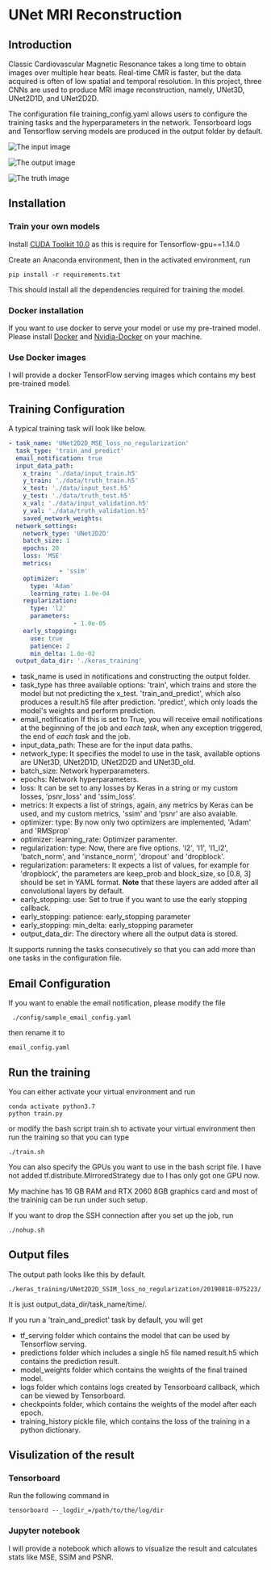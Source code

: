 # UNet MRI Reconstruction
## Introduction
Classic Cardiovascular Magnetic Resonance takes a long time to obtain images over multiple hear beats. Real-time CMR is faster, but the data acquired is often of low spatial and temporal resolution. In this project, three CNNs are used to produce MRI image reconstruction, namely, UNet3D, UNet2D1D, and UNet2D2D.  

The configuration file training_config.yaml allows users to configure the training tasks and the hyperparameters in the network.  Tensorboard logs and Tensorflow serving models are produced in the output folder by default. 

![The input image](https://raw.githubusercontent.com/g2archie/UNet-MRI-Reconstruction/master/sample_images/UNet2D2D_no_regularization/input.jpg)

![The output image](https://raw.githubusercontent.com/g2archie/UNet-MRI-Reconstruction/master/sample_images/UNet2D2D_no_regularization/result.jpg)

![The truth image](https://raw.githubusercontent.com/g2archie/UNet-MRI-Reconstruction/master/sample_images/UNet2D2D_no_regularization/truth.jpg)
## Installation

### Train your own models
Install [CUDA Toolkit 10.0]([https://developer.nvidia.com/cuda-10.0-download-archive?](https://developer.nvidia.com/cuda-10.0-download-archive?)) as this is require for Tensorflow-gpu==1.14.0

Create an Anaconda environment, then in the activated environment, run
```
pip install -r requirements.txt
```
This should install all the dependencies required for training the model. 

### Docker installation
If you want to use docker to serve your model or use my pre-trained model. Please install [Docker]([https://docs.docker.com/install/](https://docs.docker.com/install/))  and [Nvidia-Docker]([https://github.com/NVIDIA/nvidia-docker](https://github.com/NVIDIA/nvidia-docker)) on your machine.

### Use Docker images

I will provide a docker TensorFlow serving images which contains my best pre-trained model.

## Training Configuration 

A typical training task will look like below.
```yaml
- task_name: 'UNet2D2D_MSE_loss_no_regularization'
  task_type: 'train_and_predict'
  email_notification: true
  input_data_path:
    x_train: './data/input_train.h5'
    y_train: './data/truth_train.h5'
    x_test: './data/input_test.h5'
    y_test: './data/truth_test.h5'
    x_val: './data/input_validation.h5'
    y_val: './data/truth_validation.h5'
    saved_network_weights:
  network_settings:
    network_type: 'UNet2D2D'
    batch_size: 1
    epochs: 20
    loss: 'MSE'
    metrics:
              - 'ssim'
    optimizer:
      type: 'Adam'
      learning_rate: 1.0e-04
    regularization:
      type: 'l2'
      parameters:
                  - 1.0e-05
    early_stopping:
      use: true
      patience: 2
      min_delta: 1.0e-02
  output_data_dir: './keras_training'
```

* task_name is used in notifications and constructing the output folder.
* task_type has three available options: 'train', which trains and store the model but not predicting the x_test. 'train_and_predict', which also produces a result.h5 file after prediction. 'predict', which only loads the model's weights and perform prediction.
* email_notification If this is set to True, you will receive email notifications at the beginning of the job and *each task*, when any exception triggered, the end of *each task* and the job.
* input_data_path: These are for the input data paths.
* network_type:  It specifies the model to use in the task, available options are UNet3D, UNet2D1D, UNet2D2D and UNet3D_old.
* batch_size:  Network hyperparameters.  
* epochs:  Network hyperparameters.  
* loss:  It can be set to any losses by Keras in a string or my custom losses, 'psnr_loss' and 'ssim_loss'.
* metrics:  It expects a list of strings, again, any metrics by Keras can be used, and my custom metrics, 'ssim' and 'psnr' are also avaiable.
* optimizer:  type:  By now only two optimizers are implemented, 'Adam' and 'RMSprop'
* optimizer:  learning_rate:  Optimizer paramenter.
* regularization:  type:  Now, there are five options. 'l2', 'l1', 'l1_l2', 'batch_norm', and 'instance_norm', 'dropout' and 'dropblock'.
* regularization:  parameters: It expects a list of values, for example for 'dropblock',  the parameters are keep_prob and block_size, so [0.8, 3] should be set in YAML format.  **Note** that these layers are added after all convolutional layers by default.
* early_stopping: use: Set to true if you want to use the early stopping callback.
* early_stopping: patience:    early_stopping parameter
* early_stopping: min_delta:  early_stopping parameter
* output_data_dir:  The directory where all the output data is stored.

It supports running the tasks consecutively so that you can add more than one tasks in the configuration file.

## Email Configuration
If you want to enable the email notification, please modify the file
```
 ./config/sample_email_config.yaml 
```
then rename it to 
```
email_config.yaml
```
## Run the training
You can either activate your virtual environment and run 
```
conda activate python3.7
python train.py
``` 
or modify the bash script train.sh to activate your virtual environment then run the training so that you can type 
```
./train.sh
```
You can also specify the GPUs you want to use in the bash script file. I have not added tf.distribute.MirroredStrategy due to I has only got one GPU now.

My machine has 16 GB RAM and RTX 2060 8GB graphics card and most of the traininig can be run under such setup.

If you want to drop the SSH connection after you set up the job, run

```
./nohup.sh
``` 
## Output files
The output path looks like this by default.
```
./keras_training/UNet2D2D_SSIM_loss_no_regularization/20190818-075223/
```
It is just output_data_dir/task_name/time/.

If you run a 'train_and_predict' task by default, you will get 
* tf_serving folder which contains the model that can be used by Tensorflow serving.
* predictions folder which includes a single h5 file named result.h5 which contains the prediction result.
* model_weights folder which contains the weights of the final trained model.
* logs folder which contains logs created by Tensorboard callback, which can be viewed by Tensorboard.
* checkpoints folder, which contains the weights of the model after each epoch.
* training_history pickle file, which contains the loss of the training in a python dictionary.

## Visulization of the result

### Tensorboard

Run the following command in 
```
tensorboard --_logdir_=/path/to/the/log/dir
```

### Jupyter notebook

I will provide a notebook which allows to visualize the result and calculates stats like MSE, SSIM and PSNR.

